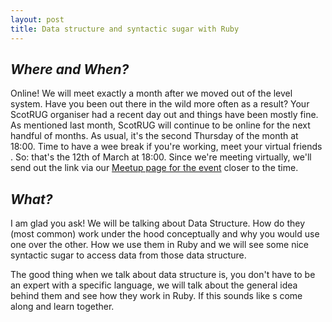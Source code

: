 ```yaml
---
layout: post
title: Data structure and syntactic sugar with Ruby
---
```


## *Where and When?*
Online! We will meet exactly a month after we moved out of the level system. Have you been out there in the wild more often as a result? Your ScotRUG organiser had a recent day out and things have been mostly fine. As mentioned last month, ScotRUG will continue to be online for the next handful of months.
As usual, it's the second Thursday of the month at 18:00. Time to have a wee break if you're working, meet your virtual friends . So: that's the 12th of March at 18:00. Since we're meeting virtually, we'll send out the link via our [Meetup page for the event](https://www.meetup.com/meetup-group-Xwgucjde/events/mljltlyccmbmb/) closer to the time.


## *What?*
I am glad you ask! We will be talking about Data Structure. How do they (most common) work under the hood conceptually and why you would use one over the other. How we use them in Ruby and we will see some nice syntactic sugar to access data from those data structure.

The good thing when we talk about data structure is, you don't have to be an expert with a specific language, we will talk about the general idea behind them and see how they work in Ruby. If this sounds like s come along and learn together.
